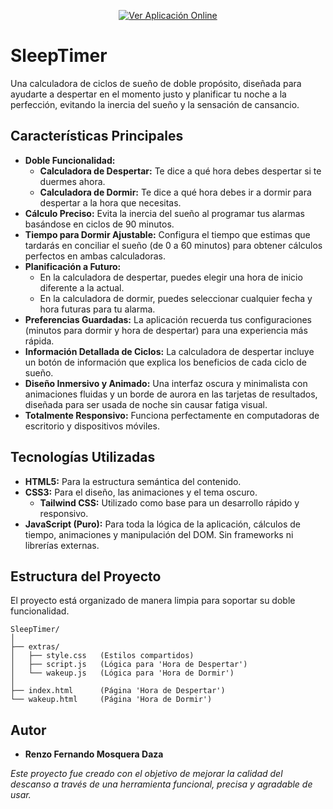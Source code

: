 <p align="center">
  <a href="https://renzofernando.github.io/SleepTimer/" target="_blank">
    <img src="https://img.shields.io/badge/Ver_Aplicación-Online-30b6c4?style=for-the-badge&logo=clock&logoColor=white" alt="Ver Aplicación Online">
  </a>
</p>

# **SleepTimer**

Una calculadora de ciclos de sueño de doble propósito, diseñada para ayudarte a despertar en el momento justo y planificar tu noche a la perfección, evitando la inercia del sueño y la sensación de cansancio.

## **Características Principales**

* **Doble Funcionalidad:**
    * **Calculadora de Despertar:** Te dice a qué hora debes despertar si te duermes ahora.
    * **Calculadora de Dormir:** Te dice a qué hora debes ir a dormir para despertar a la hora que necesitas.
* **Cálculo Preciso:** Evita la inercia del sueño al programar tus alarmas basándose en ciclos de 90 minutos.
* **Tiempo para Dormir Ajustable:** Configura el tiempo que estimas que tardarás en conciliar el sueño (de 0 a 60 minutos) para obtener cálculos perfectos en ambas calculadoras.
* **Planificación a Futuro:**
    * En la calculadora de despertar, puedes elegir una hora de inicio diferente a la actual.
    * En la calculadora de dormir, puedes seleccionar cualquier fecha y hora futuras para tu alarma.
* **Preferencias Guardadas:** La aplicación recuerda tus configuraciones (minutos para dormir y hora de despertar) para una experiencia más rápida.
* **Información Detallada de Ciclos:** La calculadora de despertar incluye un botón de información que explica los beneficios de cada ciclo de sueño.
* **Diseño Inmersivo y Animado:** Una interfaz oscura y minimalista con animaciones fluidas y un borde de aurora en las tarjetas de resultados, diseñada para ser usada de noche sin causar fatiga visual.
* **Totalmente Responsivo:** Funciona perfectamente en computadoras de escritorio y dispositivos móviles.

## **Tecnologías Utilizadas**

* **HTML5:** Para la estructura semántica del contenido.
* **CSS3:** Para el diseño, las animaciones y el tema oscuro.
    * **Tailwind CSS:** Utilizado como base para un desarrollo rápido y responsivo.
* **JavaScript (Puro):** Para toda la lógica de la aplicación, cálculos de tiempo, animaciones y manipulación del DOM. Sin frameworks ni librerías externas.

## **Estructura del Proyecto**

El proyecto está organizado de manera limpia para soportar su doble funcionalidad.

```
SleepTimer/
│
├── extras/
│   ├── style.css   (Estilos compartidos)
│   ├── script.js   (Lógica para 'Hora de Despertar')
│   └── wakeup.js   (Lógica para 'Hora de Dormir')
│
├── index.html      (Página 'Hora de Despertar')
└── wakeup.html     (Página 'Hora de Dormir')
```

## **Autor**

* **Renzo Fernando Mosquera Daza**

*Este proyecto fue creado con el objetivo de mejorar la calidad del descanso a través de una herramienta funcional, precisa y agradable de usar.*
